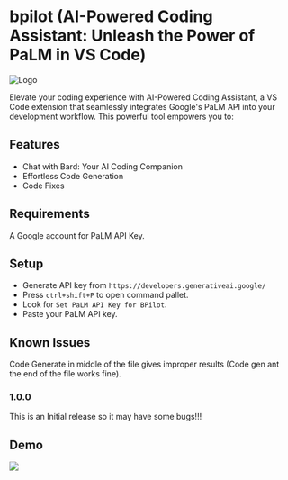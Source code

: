 # bpilot (AI-Powered Coding Assistant: Unleash the Power of PaLM in VS Code)



![Logo](https://i.ibb.co/yBVXh1P/ai-robot-icon.png)


Elevate your coding experience with AI-Powered Coding Assistant, a VS Code extension that seamlessly integrates Google's PaLM API into your development workflow. This powerful tool empowers you to:

## Features

* Chat with Bard: Your AI Coding Companion
* Effortless Code Generation
* Code Fixes


## Requirements

A Google account for PaLM API Key.

## Setup

* Generate API key from `https://developers.generativeai.google/`
* Press `ctrl+shift+P` to open command pallet.
* Look for `Set PaLM API Key for BPilot`.
* Paste your PaLM API key.

## Known Issues

Code Generate in middle of the file gives improper results (Code gen ant the end of the file works fine).


### 1.0.0

This is an Initial release so it may have some bugs!!!

## Demo

![](https://i.ibb.co/8NkqYdW/bpilot-extension.gif)
